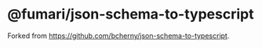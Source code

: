 # @fumari/json-schema-to-typescript

Forked from https://github.com/bcherny/json-schema-to-typescript.
